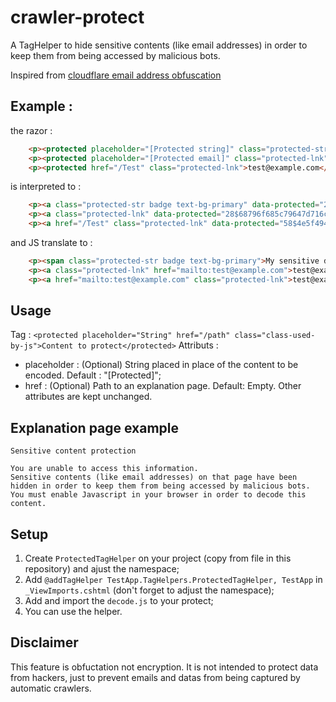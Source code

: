 # crawler-protect
A TagHelper to hide sensitive contents (like email addresses) in order to keep them from being accessed by malicious bots.

Inspired from [cloudflare email address obfuscation](https://developers.cloudflare.com/support/more-dashboard-apps/cloudflare-scrape-shield/what-is-email-address-obfuscation/)

## Example :
the razor : 
```html
    <p><protected placeholder="[Protected string]" class="protected-str badge text-bg-primary">My sensitive data</protected></p>
    <p><protected placeholder="[Protected email]" class="protected-lnk">test@example.com</protected></p>
    <p><protected href="/Test" class="protected-lnk">test@example.com</protected></p>
```
is interpreted to :
```html
    <p><a class="protected-str badge text-bg-primary" data-protected="226$af9bc291878c918b968b9487c286839683">[Protected string]</a></p>
    <p><a class="protected-lnk" data-protected="28$68796f685c79647d716c7079327f7371">[Protected email]</a></p>
    <p><a href="/Test" class="protected-lnk" data-protected="58$4e5f494e7a5f425b574a565f14595557">[Protected]</a></p>
```
and JS translate to :
```html
    <p><span class="protected-str badge text-bg-primary">My sensitive data</span></p>
    <p><a class="protected-lnk" href="mailto:test@example.com">test@example.com</a></p>
    <p><a href="mailto:test@example.com" class="protected-lnk">test@example.com</a></p>
```

## Usage
Tag : `<protected placeholder="String" href="/path" class="class-used-by-js">Content to protect</protected>`
Attributs :
- placeholder : (Optional) String placed in place of the content to be encoded. Default : "[Protected]"; 
- href : (Optional) Path to an explanation page. Default: Empty.
Other attributes are kept unchanged.

## Explanation page example
```
Sensitive content protection

You are unable to access this information.
Sensitive contents (like email addresses) on that page have been hidden in order to keep them from being accessed by malicious bots.
You must enable Javascript in your browser in order to decode this content.
```

## Setup
1. Create `ProtectedTagHelper` on your project (copy from file in this repository) and ajust the namespace;
2. Add `@addTagHelper TestApp.TagHelpers.ProtectedTagHelper, TestApp` in `_ViewImports.cshtml` (don't forget to adjust the namespace);
3. Add and import the `decode.js` to your protect;
4. You can use the helper.

## Disclaimer
This feature is obfuctation not encryption. It is not intended to protect data from hackers, just to prevent emails and datas from being captured by automatic crawlers.
